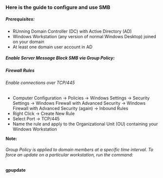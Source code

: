 <h3> Here is the guide to configure and use SMB </h3>
<h5> Prerequisites:</h5>
<ul> 
  <li>RUnning Domain Controller (DC) with Active Directory (AD)</li>
  <li>Windows Workstation (any version of normal Windows Desktop) joined on your domain </li>
  <li> At least one domain user account in AD</li>
</ul>

<h5>Enable Server Message Block SMB via Group Policy:</h5>
<h5>Firewall Rules</h5>
<h6>Enable connections over TCP/445</h6>
<ul>
<li> Computer Configuration -> Policies -> Windows Settings -> Security Settings -> Windows Firewall with 
Advanced Security -> Windows Firewall with Advanced Security (again) -> Inbound Rules</li>
<li>Right Click -> Create New Rule</li>
<li>Select Port -> TCP/445</li>
<li>Name the rule and apply to the Organizational Unit (OU) containing your Windows Workstation</li>
</ul>
<b>Note:</b> 
<h6>Group Policy is applied to domain members at a specific time interval.
To force an update on a particular workstation, run the command:</h6>
<strong>gpupdate</strong>
